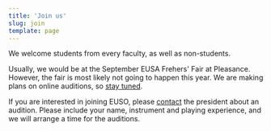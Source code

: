 ```yaml
---
title: 'Join us'
slug: join
template: page
---
```


We welcome students from every faculty, as well as non-students.


Usually, we would be at the September EUSA Frehers' Fair at Pleasance. However, the fair is most likely not going to happen this year. We are making plans on online auditions, so [stay tuned](/newsletter/).

If you are interested in joining EUSO, please [contact](/contact/) the president about an audition.
Please include your name, instrument and playing experience, and we will arrange a time for the auditions.
<!--We will be at the 
September EUSA Freshers' Fair at Pleasance, so please come and visit us!
The exact location will be posted shortly before the event, so make sure to [sign up](/newsletter/) to our mailing list.
Alternatively, you can email the President for a slot. 
-->